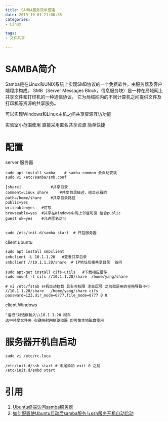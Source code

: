 ```yaml
---
title: SAMBA服务简单搭建
date: 2019-10-01 21:00:55
categories:
- Linux

tags:
- 文件共享

---
```


# SAMBA简介
Samba是在Linux和UNIX系统上实现SMB协议的一个免费软件，由服务器及客户端程序构成。
SMB（Server Messages Block，信息服务块）是一种在局域网上共享文件和打印机的一种通信协议，
它为局域网内的不同计算机之间提供文件及打印机等资源的共享服务。

可以实现Windows和Linux主机之间共享资源互访功能

实验室小范围使用 直接采用匿名共享资源 简单快捷

#  配置

server 服务器
    
    sudo apt install samba    # samba-common 会自动安装
    sudo vi /etc/samba/smb.conf
    
    [share]             #共享目录
    comment=Linux share     #共享目录描述，给自己看的
    path=/home/share    #共享目录路径
    public=yes
    writeable=yes   #可写
    browseable=yes  #共享在Windows中网上邻居可见 结合public
    guest ok=yes    #允许匿名访问
    
        
    sudo /etc/init.d/samba start  # 开启服务器
    
client ubuntu
    
    sudo apt install smbclient
    smbclient -L 10.1.1.20   #查看共享目录
    smbclient //10.1.1.20/share  # IP地址后接共享目录  访问
    
    sudo apt-get install cifs-utils   #下载相应组件
    sudo mount -t cifs //10.1.1.20/share  /home/yang/share
    
    # vi /etc/fstab 开机自动挂载 具有写权限 注意逗号 之前就是用的空格导致不行
    //10.1.1.20/share	/home/yang/share cifs passward=123,dir_mode=0777,file_mode=0777 0 0  
              
client Windows

    "运行"对话框输入\\10.1.1.20 回车
    选中共享文件夹 右键映射网络驱动器 即可像本地磁盘使用
# 服务器开机自启动

    sudo vi /etc/rc.loca
    
    /etc/init.d/ssh start # 末尾添加 exit 0 之前
    /etc/init.d/smbd start    
    
# 引用
1. [Ubuntu终端访问samba服务器](https://blog.csdn.net/qq_43682605/article/details/86562212)    
2. [如何配置使Ubuntu启动后samba服务与ssh服务开机自动启动](https://www.cnblogs.com/torres-9/p/5880188.html?utm_source=itdadao&utm_medium=referral)